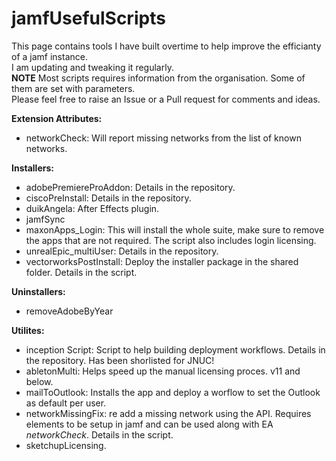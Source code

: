# jamfUsefulScripts

This page contains tools I have built overtime to help improve the efficianty of a jamf instance. \
I am updating and tweaking it regularly. \
**NOTE** Most scripts requires information from the organisation. Some of them are set with parameters. \
Please feel free to raise an Issue or a Pull request for comments and ideas.

**Extension Attributes:**
- networkCheck: Will report missing networks from the list of known networks.

**Installers:**
- adobePremiereProAddon: Details in the repository.
- ciscoPreInstall: Details in the repository.
- duikAngela: After Effects plugin.
- jamfSync
- maxonApps_Login: This will install the whole suite, make sure to remove the apps that are not required. The script also includes login licensing.
- unrealEpic_multiUser: Details in the repository.
- vectorworksPostInstall: Deploy the installer package in the shared folder. Details in the script.

**Uninstallers:**
- removeAdobeByYear

**Utilites:** 
- inception Script: Script to help building deployment workflows. Details in the repository. Has been shorlisted for JNUC!
- abletonMulti: Helps speed up the manual licensing proces. v11 and below.
- mailToOutlook: Installs the app and deploy a worflow to set the Outlook as default per user.
- networkMissingFix: re add a missing network using the API. Requires elements to be setup in jamf and can be used along with EA _networkCheck_. Details in the script.
- sketchupLicensing.

